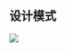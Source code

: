 ## 设计模式
![](https://github.com/pekeyliu/AboutArchitecture/edit/master/DesignPatterns/img/design-patterns.jpg)
